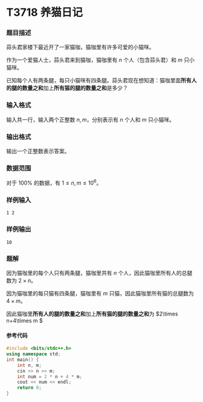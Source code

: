 # T3718 养猫日记

### 题目描述

蒜头君家楼下最近开了一家猫咖，猫咖里有许多可爱的小猫咪。

作为一个爱猫人士，蒜头君来到猫咖，猫咖里有 $n$ 个人（包含蒜头君）和 $m$ 只小猫咪。

已知每个人有两条腿，每只小猫咪有四条腿。蒜头君现在想知道：猫咖里面**所有人的腿的数量之和**加上**所有猫的腿的数量之和**是多少？

### 输入格式

输入共一行，输入两个正整数 $n,m$，分别表示有 $n$ 个人和 $m$ 只小猫咪。

### 输出格式

输出一个正整数表示答案。

### 数据范围

对于 $100\%$ 的数据，有 $1\leq n,m\leq 10^6$。

### 样例输入

```
1 2
```

### 样例输出

```
10
```

<div style="page-break-after: always"></div>

### 题解

因为猫咖里的每个人只有两条腿，猫咖里共有 $n$ 个人，因此猫咖里所有人的总腿数为 $2\times n$。

因为猫咖里的每只猫有四条腿，猫咖里有 $m$ 只猫，因此猫咖里所有猫的总腿数为 $4\times m$。

因此猫咖里**所有人的腿的数量之和**加上**所有猫的腿的数量之和**为 $2\times n+4\times m $

#### 参考代码

```c++
#include <bits/stdc++.h>
using namespace std;
int main() {
    int n, m;
    cin >> n >> m;
    int num = 2 * n + 4 * m;
    cout << num << endl;
    return 0;
}

```

<div style="page-break-after: always"></div>
